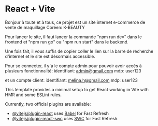 # React + Vite

Bonjour à toute et à tous, ce projet est un site internet e-commerce de vente de maquillage Coréen: K-BEAUTY

Pour lancer le site, il faut lancer la commande "npm run dev" dans le frontend et "npm run go" ou "npm run start" dans le backend.

Une fois fait, il vous suffis de copier coller le lien sur la barre de recherche d'internet et le site est désormais accessible.

Pour se connecter, il y'a le compte admin pour pouvoir avoir accès à plusieurs fonctionnalité:
identifiant: admin@gmail.com
mdp: user123

et un compte client:
identifiant: melina.h@gmail.com
mdp: user123

This template provides a minimal setup to get React working in Vite with HMR and some ESLint rules.

Currently, two official plugins are available:

- [@vitejs/plugin-react](https://github.com/vitejs/vite-plugin-react/blob/main/packages/plugin-react/README.md) uses [Babel](https://babeljs.io/) for Fast Refresh
- [@vitejs/plugin-react-swc](https://github.com/vitejs/vite-plugin-react-swc) uses [SWC](https://swc.rs/) for Fast Refresh
